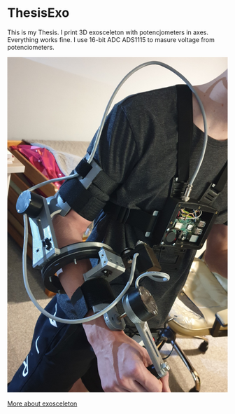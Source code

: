 # ThesisExo

This is my Thesis. I print 3D exosceleton with potencjometers in axes. Everything works fine. I use 16-bit ADC ADS1115 to masure voltage from potenciometers.  

<img src="img_git/20201105_2229522.jpg"> 

[More about exosceleton](https://przemyslprzyszlosci.gov.pl/egzoszkielet-z-politechniki-opolskiej-ktory-umozliwi-sterowanie-robotami/)
